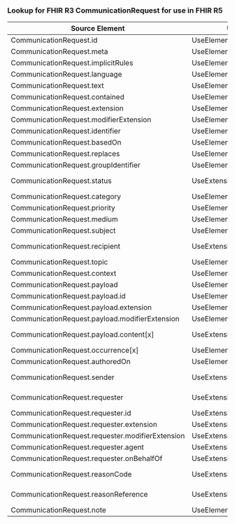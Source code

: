 ### Lookup for FHIR R3 CommunicationRequest for use in FHIR R5

| Source Element | Usage | Target |
| -------------- | ----- | ------ |
| CommunicationRequest.id | UseElementSameName | CommunicationRequest.id |
| CommunicationRequest.meta | UseElementSameName | CommunicationRequest.meta |
| CommunicationRequest.implicitRules | UseElementSameName | CommunicationRequest.implicitRules |
| CommunicationRequest.language | UseElementSameName | CommunicationRequest.language |
| CommunicationRequest.text | UseElementSameName | CommunicationRequest.text |
| CommunicationRequest.contained | UseElementSameName | CommunicationRequest.contained |
| CommunicationRequest.extension | UseElementSameName | CommunicationRequest.extension |
| CommunicationRequest.modifierExtension | UseElementSameName | CommunicationRequest.modifierExtension |
| CommunicationRequest.identifier | UseElementSameName | CommunicationRequest.identifier |
| CommunicationRequest.basedOn | UseElementSameName | CommunicationRequest.basedOn |
| CommunicationRequest.replaces | UseElementSameName | CommunicationRequest.replaces |
| CommunicationRequest.groupIdentifier | UseElementSameName | CommunicationRequest.groupIdentifier |
| CommunicationRequest.status | UseExtension | http://hl7.org/fhir/3.0/StructureDefinition/extension-CommunicationRequest.status |
| CommunicationRequest.category | UseElementSameName | CommunicationRequest.category |
| CommunicationRequest.priority | UseElementSameName | CommunicationRequest.priority |
| CommunicationRequest.medium | UseElementSameName | CommunicationRequest.medium |
| CommunicationRequest.subject | UseElementSameName | CommunicationRequest.subject |
| CommunicationRequest.recipient | UseExtension | http://hl7.org/fhir/3.0/StructureDefinition/extension-CommunicationRequest.recipient |
| CommunicationRequest.topic | UseElementRenamed | CommunicationRequest.about |
| CommunicationRequest.context | UseElementRenamed | CommunicationRequest.encounter |
| CommunicationRequest.payload | UseElementSameName | CommunicationRequest.payload |
| CommunicationRequest.payload.id | UseElementSameName | CommunicationRequest.payload.id |
| CommunicationRequest.payload.extension | UseElementSameName | CommunicationRequest.payload.extension |
| CommunicationRequest.payload.modifierExtension | UseElementSameName | CommunicationRequest.payload.modifierExtension |
| CommunicationRequest.payload.content[x] | UseExtension | http://hl7.org/fhir/3.0/StructureDefinition/extension-CommunicationRequest.payload.content |
| CommunicationRequest.occurrence[x] | UseElementSameName | CommunicationRequest.occurrence[x] |
| CommunicationRequest.authoredOn | UseElementSameName | CommunicationRequest.authoredOn |
| CommunicationRequest.sender | UseExtension | http://hl7.org/fhir/3.0/StructureDefinition/extension-CommunicationRequest.sender |
| CommunicationRequest.requester | UseExtension | http://hl7.org/fhir/3.0/StructureDefinition/extension-CommunicationRequest.requester |
| CommunicationRequest.requester.id | UseExtensionFromAncestor | - |
| CommunicationRequest.requester.extension | UseExtensionFromAncestor | - |
| CommunicationRequest.requester.modifierExtension | UseExtensionFromAncestor | - |
| CommunicationRequest.requester.agent | UseExtensionFromAncestor | - |
| CommunicationRequest.requester.onBehalfOf | UseExtensionFromAncestor | - |
| CommunicationRequest.reasonCode | UseExtension | http://hl7.org/fhir/3.0/StructureDefinition/extension-CommunicationRequest.reasonCode |
| CommunicationRequest.reasonReference | UseExtension | http://hl7.org/fhir/3.0/StructureDefinition/extension-CommunicationRequest.reasonReference |
| CommunicationRequest.note | UseElementSameName | CommunicationRequest.note |

